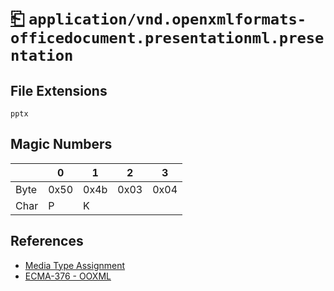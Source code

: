 # [⎗](../README.md) `application/vnd.openxmlformats-officedocument.presentationml.presentation`

## File Extensions

`pptx`

## Magic Numbers

|      | 0    | 1    | 2    | 3    |
| ---- | ---- | ---- | ---- | ---- |
| Byte | 0x50 | 0x4b | 0x03 | 0x04 |
| Char | P    | K    |      |      |

## References

- [Media Type Assignment](https://www.iana.org/assignments/media-types/application/vnd.openxmlformats-officedocument.presentationml.presentation)
- [ECMA-376 - OOXML](https://ecma-international.org/publications-and-standards/standards/ecma-376/)
